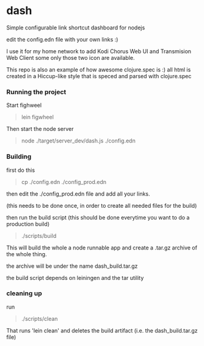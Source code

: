 # dash
Simple configurable link shortcut dashboard for nodejs

edit the config.edn file with your own links :)

I use it for my home network to add Kodi Chorus Web UI and Transmision Web Client some only those two icon are available.

This repo is also an example of how awesome clojure.spec is :) all html is created in a Hiccup-like style that is speced and parsed with clojure.spec

### Running the project

Start fighweel

> lein figwheel

Then start the node server

> node ./target/server_dev/dash.js ./config.edn

### Building

first do this

> cp ./config.edn ./config_prod.edn

then edit the ./config_prod.edn file and add all your links.

(this needs to be done once, in order to create all needed files for the build)


then run the build script (this should be done everytime you want to do a production build)

> ./scripts/build

This will build the whole a node runnable app and create a .tar.gz archive of the whole thing.

the archive will be under the name dash_build.tar.gz


the build script depends on leiningen and the tar utility

### cleaning up

run 
> ./scripts/clean

That runs 'lein clean' and deletes the build artifact (i.e. the dash_build.tar.gz file)

